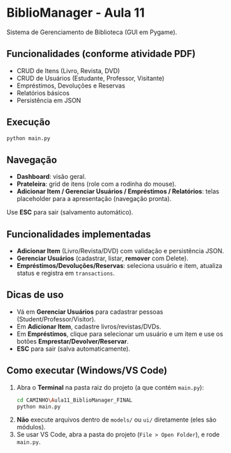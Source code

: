 # BiblioManager - Aula 11

Sistema de Gerenciamento de Biblioteca (GUI em Pygame).

## Funcionalidades (conforme atividade PDF)
- CRUD de Itens (Livro, Revista, DVD)
- CRUD de Usuários (Estudante, Professor, Visitante)
- Empréstimos, Devoluções e Reservas
- Relatórios básicos
- Persistência em JSON

## Execução
```bash
python main.py
```


## Navegação
- **Dashboard**: visão geral.
- **Prateleira**: grid de itens (role com a rodinha do mouse).
- **Adicionar Item / Gerenciar Usuários / Empréstimos / Relatórios**: telas placeholder para a apresentação (navegação pronta).

Use **ESC** para sair (salvamento automático).


## Funcionalidades implementadas
- **Adicionar Item** (Livro/Revista/DVD) com validação e persistência JSON.
- **Gerenciar Usuários** (cadastrar, listar, **remover** com Delete).
- **Empréstimos/Devoluções/Reservas**: seleciona usuário e item, atualiza status e registra em `transactions`.

## Dicas de uso
- Vá em **Gerenciar Usuários** para cadastrar pessoas (Student/Professor/Visitor).
- Em **Adicionar Item**, cadastre livros/revistas/DVDs.
- Em **Empréstimos**, clique para selecionar um usuário e um item e use os botões **Emprestar/Devolver/Reservar**.
- **ESC** para sair (salva automaticamente).


## Como executar (Windows/VS Code)
1. Abra o **Terminal** na pasta raiz do projeto (a que contém `main.py`):
   ```bash
   cd CAMINHO\Aula11_BiblioManager_FINAL
   python main.py
   ```
2. **Não** execute arquivos dentro de `models/` ou `ui/` diretamente (eles são módulos).
3. Se usar VS Code, abra a pasta do projeto (`File > Open Folder`), e rode `main.py`.
